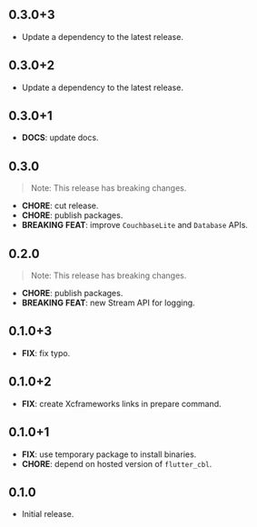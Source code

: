 ## 0.3.0+3

 - Update a dependency to the latest release.

## 0.3.0+2

 - Update a dependency to the latest release.

## 0.3.0+1

 - **DOCS**: update docs.

## 0.3.0

> Note: This release has breaking changes.

 - **CHORE**: cut release.
 - **CHORE**: publish packages.
 - **BREAKING** **FEAT**: improve `CouchbaseLite` and `Database` APIs.

## 0.2.0

> Note: This release has breaking changes.

 - **CHORE**: publish packages.
 - **BREAKING** **FEAT**: new Stream API for logging.

## 0.1.0+3

 - **FIX**: fix typo.

## 0.1.0+2

 - **FIX**: create Xcframeworks links in prepare command.

## 0.1.0+1

 - **FIX**: use temporary package to install binaries.
 - **CHORE**: depend on hosted version of `flutter_cbl`.

## 0.1.0

- Initial release.
